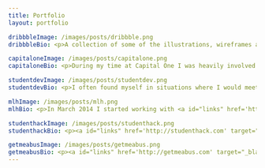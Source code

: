 ```yaml
---
title: Portfolio
layout: portfolio

dribbbleImage: /images/posts/dribbble.png
dribbbleBio: <p>A collection of some of the illustrations, wireframes and concepts that I've created and shared with the <a id="links" href='http://dribbble.com/syeef' target="_blank">Dribbble</a> commmunity. I'm always open to getting feedback and learning what I can improve, but kudos is also always greatly appreciated.</p>

capitaloneImage: /images/posts/capitalone.png
capitaloneBio: <p>During my time at Capital One I was heavily involved with the conception, ideation, user understanding and execution of their mobile app, for both the Android and iOS platform. The <a id="links" href='http://capitalone.co.uk/app' target="_blank">app</a> is used by customers to service their credit cards by viewing transactions, making payments and address issues with their account.</p><p><a id="links" href='/portfolio/capitalone.html' target="_blank">Read more...</a></p>

studentdevImage: /images/posts/studentdev.png
studentdevBio: <p>I often found myself in situations where I would meet people who were really excited and motivated to play with and learn a new technology but couldn’t find any good resources to initially get started.</p> <p><a id="links" href='http://studentdev.io' target="_blank">StudentDev</a> is a small project I worked on to try to change this. It's a collection of resources to help someone learn a new technology, sharpen their design skills and even find a local meet up group.</p><p>Today it is open to anyone to contribute towards, and I'm always looking to expand the collection with newer and more relevant material.</p>

mlhImage: /images/posts/mlh.png
mlhBio: <p>In March 2014 I started working with <a id="links" href='https://twitter.com/jna_sh' target="_blank">Joe Nash</a>, <a id="links" href='https://twitter.com/tfogo' target="_blank">Tim Fogarty</a> and <a id="links" href='http://bilaw.al' target="_blank">Bilawal Hameed</a> on a project to help build a thriving student hackathon community in the EU. <a id="links" href='https://twitter.com/SwiftAlphaOne' target="_blank">Mike Swift</a> and <a id="links" href='https://twitter.com/jonmarkgo' target="_blank">Jon Gottfried</a> were also trying to solve a similar problem in North America. A couple of phone calls, emails and deliberation sessions later, we are all now helping grow the global student hackathon community. Today <a id="links" href='https://mlh.io' target="_blank">Major League Hacking</a> helps support over 65,000 students and 200+ events and has a strong 10+ full time team behind it.</p> <p>MLH exposed me to and gave me experience working with at a startup from the earliest stages all the way through to our current huge growth. The time spent has been well worth the positive impact and growth of the student hacker community.</p>

studenthackImage: /images/posts/studenthack.png
studenthackBio: <p><a id="links" href='http://studenthack.com' target="_blank">StudentHack</a> was the first event I ever organised, and introduced me to a community I've since fallen in love with. I oversaw a fundraising campaign that raised £9,000 ($15,000) from Capital One, AutoTrader, GitHub and others for the operations of the hackathon, exceeding budgetary goals by 30%. Since the first event in February 2014, I also helped organise the October 2014 with my Co-Founder <a id="links" href='http://bilaw.al' target="_blank">Bilawal Hameed</a>.</p>

getmeabusImage: /images/posts/getmeabus.png
getmeabusBio: <p><a id="links" href='http://getmeabus.com' target="_blank">Get Me a Bus</a> was a project developed by <a id="links" href='http://danwilson.co' target="_blank">Danny Wilson</a> and myself. After using the bus for a while I became frustrated that I wasn't able to easily find out when the buses were departing. Of course this problem had already been solved by others but I found their solutions to be either poor and outdated, or I had to pay for an app that wouldn't even guarantee full coverage!</p> <p>This is where <a id="links" href='http://getmeabus.com' target="_blank">getmeabus.com</a> steps in. It simply locates you and plots all the nearby bus stops, then with a click of a bus stop it display the departure times. The service currently only supports the UK.</p>
---
```

